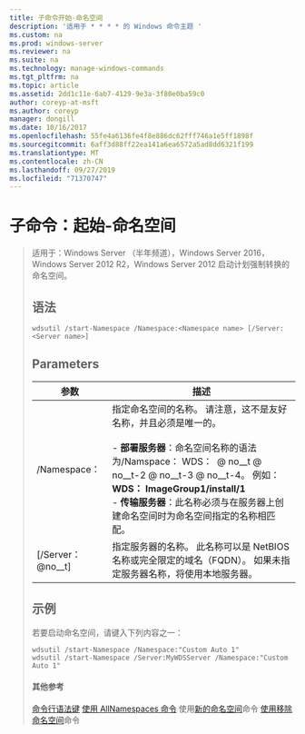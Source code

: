 ```yaml
---
title: 子命令开始-命名空间
description: '适用于 * * * * 的 Windows 命令主题 '
ms.custom: na
ms.prod: windows-server
ms.reviewer: na
ms.suite: na
ms.technology: manage-windows-commands
ms.tgt_pltfrm: na
ms.topic: article
ms.assetid: 2dd1c11e-6ab7-4129-9e3a-3f80e0ba59c0
author: coreyp-at-msft
ms.author: coreyp
manager: dongill
ms.date: 10/16/2017
ms.openlocfilehash: 55fe4a6136fe4f8e886dc62fff746a1e5ff1898f
ms.sourcegitcommit: 6aff3d88ff22ea141a6ea6572a5ad8dd6321f199
ms.translationtype: MT
ms.contentlocale: zh-CN
ms.lasthandoff: 09/27/2019
ms.locfileid: "71370747"
---
```

# <a name="subcommand-start-namespace"></a>子命令：起始-命名空间

> 适用于：Windows Server （半年频道），Windows Server 2016，Windows Server 2012 R2，Windows Server 2012 启动计划强制转换的命名空间。
> ## <a name="syntax"></a>语法
> ```
> wdsutil /start-Namespace /Namespace:<Namespace name> [/Server:<Server name>]
> ```
> ## <a name="parameters"></a>Parameters
> 
> |          参数          |                                                                                                                                                                                             描述                                                                                                                                                                                             |
> |-----------------------------|-----------------------------------------------------------------------------------------------------------------------------------------------------------------------------------------------------------------------------------------------------------------------------------------------------------------------------------------------------------------------------------------------------|
> | /Namespace： <Namespace name> | 指定命名空间的名称。 请注意，这不是友好名称，并且必须是唯一的。<br /><br />-   **部署服务器**：命名空间名称的语法为/Namspace： WDS： <Image group> @ no__t @ no__t-2 @ no__t-3 @ no__t-4。 例如：**WDS： ImageGroup1/install/1**<br />-   **传输服务器**：此名称必须与在服务器上创建命名空间时为命名空间指定的名称相匹配。 |
> |   [/Server： @no__t]   |                                                                                                           指定服务器的名称。 此名称可以是 NetBIOS 名称或完全限定的域名（FQDN）。 如果未指定服务器名称，将使用本地服务器。                                                                                                           |
> 
> ## <a name="BKMK_examples"></a>示例
> 若要启动命名空间，请键入下列内容之一：
> ```
> wdsutil /start-Namespace /Namespace:"Custom Auto 1"
> wdsutil /start-Namespace /Server:MyWDSServer /Namespace:"Custom Auto 1"
> ```
> #### <a name="additional-references"></a>其他参考
> [命令行语法键](command-line-syntax-key.md)
> [使用 AllNamespaces 命令](using-the-get-allnamespaces-command.md)
>  使用[新的命名空间](using-the-new-namespace-command.md)命令 
> [使用移除命名空间](using-the-remove-namespace-command.md)命令
